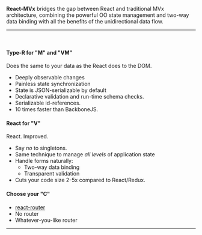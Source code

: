 <p class="lead">
	<strong>React-MVx</strong> bridges the gap between <a src="https://facebook.github.io/react/">React</a>
     and traditional MVx architecture,
	combining the powerful OO state management and two-way data binding with all the benefits of the unidirectional data flow.
</p>

<hr/>
<br/>
<div class=row>
<div class=col-third>

#### Type-R for "M" and "VM"

Does the same to your data as the React does to the DOM.
 
* Deeply observable changes
* Painless state synchronization
* State is JSON-serializable by default
* Declarative validation and run-time schema checks.
* Serializable id-references.
* 10 times faster than BackboneJS.

</div>
<div class=col-third>

#### React for "V"

React. Improved.

* Say _no_ to singletons.
* Same technique to manage _all levels_ of application state
* Handle forms naturally:
    * Two-way data binding
    * Transparent validation
* Cuts your code size 2-5x compared to React/Redux.

</div>
<div class=col-third>

#### Choose your "C"

* [react-router](https://github.com/ReactTraining/react-router)
* No router
* Whatever-you-like router

</div>
</div>

<hr/>